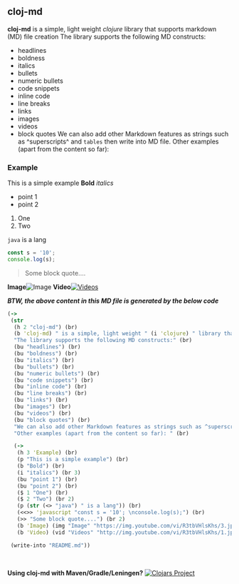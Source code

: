 ## cloj-md
**cloj-md** is a simple, light weight *clojure* library that supports markdown (MD) file creation
The library supports the following MD constructs:
- headlines
- boldness
- italics
- bullets
- numeric bullets
- code snippets
- inline code
- line breaks
- links
- images
- videos
- block quotes
We can also add other Markdown features as strings such as ^superscripts^ and `tables` then write into MD file.
Other examples (apart from the content so far): 
### Example
This is a simple example
**Bold**
*italics*


- point 1
- point 2
1. One
2. Two

`java` is a lang
```javascript
const s = '10'; 
console.log(s);
```
> Some block quote....

**Image**![Image](https://img.youtube.com/vi/R3tbVHlsKhs/3.jpg)
**Video**[![Videos](http://img.youtube.com/vi/R3tbVHlsKhs/1.jpg)](https://www.youtube.com/watch?v=R3tbVHlsKhs)


_**BTW, the above content in this MD file is generated by the below code**_

```clojure
(->
 (str
  (h 2 "cloj-md") (br)
  (b 'cloj-md) " is a simple, light weight " (i 'clojure) " library that supports markdown (MD) file creation" (br)
  "The library supports the following MD constructs:" (br)
  (bu "headlines") (br)
  (bu "boldness") (br)
  (bu "italics") (br)
  (bu "bullets") (br)
  (bu "numeric bullets") (br)
  (bu "code snippets") (br)
  (bu "inline code") (br)
  (bu "line breaks") (br)
  (bu "links") (br)
  (bu "images") (br)
  (bu "videos") (br)
  (bu "block quotes") (br)
  "We can also add other Markdown features as strings such as ^superscripts^ and " (<> 'tables) " then write into MD file." (br)
  "Other examples (apart from the content so far): " (br)

  (->
   (h 3 'Example) (br)
   (p "This is a simple example") (br)
   (b "Bold") (br)
   (i "italics") (br 3)
   (bu "point 1") (br)
   (bu "point 2") (br)
   ($ 1 "One") (br)
   ($ 2 "Two") (br 2)
   (p (str (<> "java") " is a lang")) (br)
   (<<>> 'javascript "const s = '10'; \nconsole.log(s);") (br)
   (>> "Some block quote....") (br 2)
   (b 'Image) (img "Image" "https://img.youtube.com/vi/R3tbVHlsKhs/3.jpg") (br)
   (b 'Video) (vid "Videos" "http://img.youtube.com/vi/R3tbVHlsKhs/1.jpg" "https://www.youtube.com/watch?v=R3tbVHlsKhs")))

 (write-into "README.md"))
```
<br>

**Using cloj-md with Maven/Gradle/Leningen?** [![Clojars Project](https://img.shields.io/clojars/v/cloj-md.svg)](https://clojars.org/cloj-md)